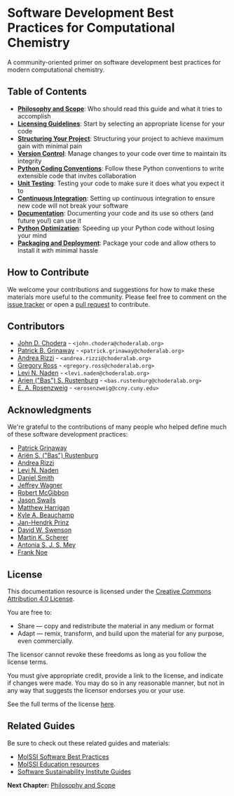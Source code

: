 # Software Development Best Practices for Computational Chemistry

A community-oriented primer on software development best practices for modern computational chemistry.

## Table of Contents

* [__Philosophy and Scope__](https://github.com/choderalab/software-development/blob/master/PHILOSOPHY_AND_SCOPE.md): Who should read this guide and what it tries to accomplish
* [__Licensing Guidelines__](https://github.com/choderalab/software-development/blob/master/LICENSING_GUIDELINES.md): Start by selecting an appropriate license for your code
* [__Structuring Your Project__](https://github.com/choderalab/software-development/blob/master/STRUCTURING_YOUR_PROJECT.md): Structuring your project to achieve maximum gain with minimal pain
* [__Version Control__](https://github.com/choderalab/software-development/blob/master/VERSION_CONTROL.md): Manage changes to your code over time to maintain its integrity
* [__Python Coding Conventions__](https://github.com/choderalab/software-development/blob/master/PYTHON_CODING.md): Follow these Python conventions to write extensible code that invites collaboration
* [__Unit Testing__](https://github.com/choderalab/software-development/blob/master/UNIT_TESTING.md): Testing your code to make sure it does what you expect it to
* [__Continuous Integration__](https://github.com/choderalab/software-development/blob/master/CONTINUOUS_INTEGRATION.md): Setting up continuous integration to ensure new code will not break your software
* [__Documentation__](https://github.com/choderalab/software-development/blob/master/DOCUMENTATION.md): Documenting your code and its use so others (and future you!) can use it
* [__Python Optimization__](https://github.com/choderalab/software-development/blob/master/PYTHON_OPTIMIZATION.md): Speeding up your Python code without losing your mind
* [__Packaging and Deployment__](https://github.com/choderalab/software-development/blob/master/PACKAGING_AND_DEPLOYMENT.md): Package your code and allow others to install it with minimal hassle

## How to Contribute

We welcome your contributions and suggestions for how to make these materials more useful to the community.
Please feel free to comment on the [issue tracker](https://github.com/choderalab/software-development/issues) or open a [pull request](https://github.com/choderalab/software-development/pulls) to contribute.

## Contributors

* [John D. Chodera](https://github.com/jchodera) - `<john.chodera@choderalab.org>`
* [Patrick B. Grinaway](https://github.com/pgrinaway) - `<patrick.grinaway@choderalab.org>`
* [Andrea Rizzi](https://github.com/andrrizzi) - `<andrea.rizzi@choderalab.org>`
* [Gregory Ross](https://github.com/gregoryross) - `<gregory.ross@choderalab.org>`
* [Levi N. Naden](https://github.com/lnaden) - `<levi.naden@choderalab.org>`
* [Arien ("Bas") S. Rustenburg](https://github.com/bas-rustenburg) - `<bas.rustenburg@choderalab.org>`
* [E. A. Rosenzweig](https://github.com/earosenz) - `<erosenzweig@ccny.cuny.edu>`

## Acknowledgments

We're grateful to the contributions of many people who helped define much of these software development practices:
* [Patrick Grinaway](https://github.com/pgrinaway)
* [Ariën S. ("Bas") Rustenburg](https://github.com/bas-rustenburg)
* [Andrea Rizzi](https://github.com/andrrizzi)
* [Levi N. Naden](https://github.com/lnaden)
* [Daniel Smith](https://github.com/dgasmith)
* [Jeffrey Wagner](https://github.com/j-wags)
* [Robert McGibbon](https://github.com/rmcgibbo)
* [Jason Swails](https://github.com/swails)
* [Matthew Harrigan](https://github.com/mpharrigan)
* [Kyle A. Beauchamp](https://github.com/kyleabeauchamp)
* [Jan-Hendrk Prinz](https://github.com/dwhswenson)
* [David W. Swenson](https://github.com/jhprinz)
* [Martin K. Scherer](https://github.com/marscher)
* [Antonia S. J. S. Mey](https://github.com/ppxasjsm)
* [Frank Noe](https://github.com/franknoe)

## License

This documentation resource is licensed under the [Creative Commons Attribution 4.0 License](https://creativecommons.org/licenses/by/4.0/).

You are free to:
* Share — copy and redistribute the material in any medium or format
* Adapt — remix, transform, and build upon the material for any purpose, even commercially.

The licensor cannot revoke these freedoms as long as you follow the license terms.

You must give appropriate credit, provide a link to the license, and indicate if changes were made.
You may do so in any reasonable manner, but not in any way that suggests the licensor endorses you or your use.

See the full terms of the license [here](https://creativecommons.org/licenses/by/4.0/legalcode).

## Related Guides

Be sure to check out these related guides and materials:
* [MolSSI Software Best Practices](https://molssi.org/education/best-practices/)
* [MolSSI Education resources](https://molssi-education.github.io/resources.html)
* [Software Sustainability Institute Guides](https://software.ac.uk/resources/guides)

__Next Chapter:__ [Philosophy and Scope ](https://github.com/choderalab/software-development/blob/master/PHILOSOPHY_AND_SCOPE.md)
